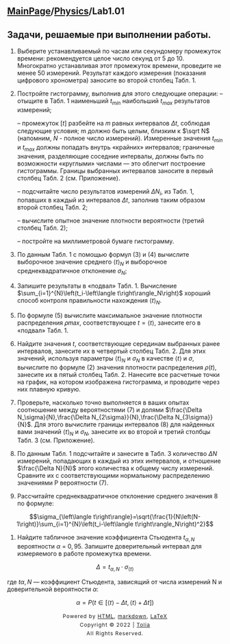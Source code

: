 <head>
    <script src="https://cdn.mathjax.org/mathjax/latest/MathJax.js?config=TeX-AMS-MML_HTMLorMML" type="text/javascript"></script>
    <script type="text/x-mathjax-config">
        MathJax.Hub.Config({
            tex2jax: {
            skipTags: ['script', 'noscript', 'style', 'textarea', 'pre'],
            inlineMath: [['$','$']]
            }
        });
    </script>
</head>

## [MainPage](../../index.md)/[Physics](../README.md)/Lab1.01

## Задачи, решаемые при выполнении работы.

1. Выберите устанавливаемый по часам или секундомеру промежуток времени: рекомендуется целое число секунд от 5 до 10. Многократно устанавливая этот промежуток времени, проведите не менее 50 измерений. Результат каждого измерения (показания цифрового хронометра) заносите во второй столбец Табл. 1. 

2. Постройте гистограмму, выполнив для этого следующие операции: 
   – отыщите в Табл. 1 наименьший $t_{min}$ наибольший $t_{max}$ результатов измерений; 
   
   – промежуток $\left[t\right]$ разбейте на 𝑚 равных интервалов $\Delta t$, соблюдая следующие условия; m должно быть целым, близким к $\sqrt N$ (напомним, $N$ - полное число измерений). Измеренные значения $t_{min}$ и $t_{max}$ должны попадать внутрь «крайних» интервалов; граничные значения, разделяющие соседние интервалы, должны быть по возможности «круглыми» числами — это облегчит построение гистограммы. Границы выбранных интервалов заносите в первый столбец Табл. 2 (см. Приложение).  
   
   – подсчитайте число результатов измерений $\Delta N_i$, из Табл. 1, попавших в каждый из интервалов $\Delta t$, заполнив таким образом второй столбец Табл. 2;
   
   – вычислите опытное значение плотности вероятности (третий столбец Табл. 2);
   
   – постройте на миллиметровой бумаге гистограмму.

3. По данным Табл. 1 с помощью формул (3) и (4) вычислите выборочное значение среднего $\left\langle t\right\rangle_N$ и выборочное среднеквадратичное отклонение $\sigma_N$; 
4. Запишите результаты в «подвал» Табл. 1. 
   Вычисление $\sum_{i=1}^{N}\left(t_i-\left\langle t\right\rangle_N\right)$ хороший способ контроля правильности нахождения $\left\langle t\right\rangle_N$. 
5. По формуле (5) вычислите максимальное значение плотности распределения 𝜌𝑚𝑎𝑥, соответствующее $t=\langle t\rangle$, занесите его в «подвал» Табл. 1. 
6. Найдите значения $t$, соответствующие серединам выбранных ранее интервалов, занесите их в четвертый столбец Табл. 2. Для этих значений, используя параметры $\left\langle t\right\rangle_N$ и $\sigma_N$ в качестве $\langle t\rangle$ и $\sigma$, вычислите по формуле (2) значения плотности распределения $\rho(t)$, занесите их в пятый столбец Табл. 2. Нанесите все расчетные точки на график, на котором изображена гистограмма, и проводите через них плавную кривую. 
7. Проверьте, насколько точно выполняется в ваших опытах соотношение между вероятностями (7) и долями $\frac{\Delta N_\sigma}{N},\frac{\Delta N_{2\sigma}}{N},\frac{\Delta N_{3\sigma}}{N}$. Для этого вычислите границы интервалов (8) для найденных вами значений $\left\langle t\right\rangle_N$ и $\sigma_N$, занесите их во второй и третий столбцы Табл. 3 (см. Приложение). 
8. По данным Табл. 1 подсчитайте и занесите в Табл. 3 количество $\Delta N$ измерений, попадающих в каждый из этих интервалов, и отношение $\frac{\Delta N}{N}$  этого количества к общему числу измерений. Сравните их с соответствующими нормальному распределению значениями P вероятности (7). 
9. Рассчитайте среднеквадратичное отклонение среднего значения 8 по формуле: 
    
$$\sigma_{\left\langle t\right\rangle}=\sqrt{\frac{1}{N\left(N-1\right)}\sum_{i=1}^{N}\left(t_i-\left\langle t\right\rangle_N\right)^2}$$

1. Найдите табличное значение коэффициента Стьюдента $t_{\alpha,N}$ вероятности $\alpha\ =\ 0,95$. Запишите доверительный интервал для измеряемого в работе промежутка времени.

  $$\Delta=t_{\alpha,N}\cdot\sigma_{\left\langle t\right\rangle}$$

  где $t\alpha,N$ — коэффициент Стьюдента, зависящий от числа измерений N и доверительной вероятности $\alpha$:

  $$\alpha=P\left(t\in\left[\left\langle t\right\rangle-\Delta t,\left\langle t\right\rangle+\Delta t\right]\right)$$

<style type="text/css">
    #footer {
        position: relative;
        margin: 0 auto;
        line-height: 20px;
        text-align: center;
        font-size: 12px;
        letter-spacing: 1px;
    }
 
    .content {
        height: 1800px;
        width: 100%;
        text-align: center;
    }
</style>

<div id="footer">
    Powered by
    <a href="https://html5up.net">HTML</a>, 
    <a href="https://markdown.com.cn/">markdown</a>, 
    <a href="https://www.latex-project.org/">LaTeX</a>
    <br>
    Copyright © 2022 | 
    <a href="https://tolia-gh.github.io">Tolia</a>
    <br>
    All Rights Reserved.
    <br>
</div>